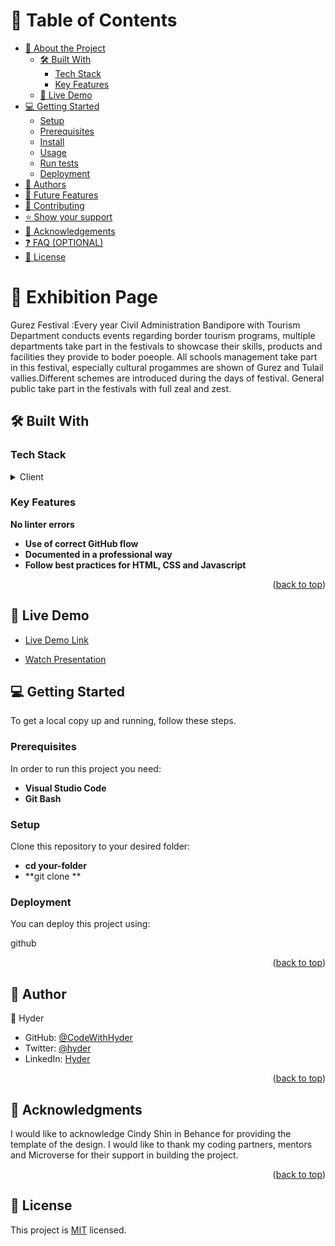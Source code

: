 <a name="readme-top"></a>

<!--
HOW TO USE:
This is an example of how you may give instructions on setting up your project locally.

Modify this file to match your project and remove sections that don't apply.

REQUIRED SECTIONS:
- Table of Contents
- About the Project
  - Built With
  - Live Demo
- Getting Started
- Authors
- Future Features
- Contributing
- Show your support
- Acknowledgements
- License

OPTIONAL SECTIONS:
- FAQ

After you're finished please remove all the comments and instructions!
-->

<!-- TABLE OF CONTENTS -->

# 📗 Table of Contents

- [📖 About the Project](#about-project)
  - [🛠 Built With](#built-with)
    - [Tech Stack](#tech-stack)
    - [Key Features](#key-features)
  - [🚀 Live Demo](#live-demo)
- [💻 Getting Started](#getting-started)
  - [Setup](#setup)
  - [Prerequisites](#prerequisites)
  - [Install](#install)
  - [Usage](#usage)
  - [Run tests](#run-tests)
  - [Deployment](#triangular_flag_on_post-deployment)
- [👥 Authors](#authors)
- [🔭 Future Features](#future-features)
- [🤝 Contributing](#contributing)
- [⭐️ Show your support](#support)
- [🙏 Acknowledgements](#acknowledgements)
- [❓ FAQ (OPTIONAL)](#faq)
- [📝 License](#license)

<!-- PROJECT DESCRIPTION -->

# 📖 Exhibition Page <a name="about-project"></a>


Gurez Festival :Every year Civil Administration Bandipore with Tourism Department conducts events regarding border tourism programs,
multiple departments take part in the festivals to showcase their skills, products and facilities they provide to boder poeople. All schools management take part in this festival, especially cultural progammes are shown of Gurez and Tulail vallies.Different schemes are introduced during the days of festival. General public take part in the festivals with full zeal and zest.

## 🛠 Built With <a name="built-with"></a>

### Tech Stack <a name="tech-stack"></a>


<details>
  <summary>Client</summary>
  <ul>
    <li><a href="https://html.com/">HTML and CSS</a></li>
  </ul>
</details>


<!-- Features -->
### Key Features <a name="key-features"></a>

 **No linter errors**
- **Use of correct GitHub flow**
- **Documented in a professional way**
- **Follow best practices for HTML, CSS and Javascript**

<p align="right">(<a href="#readme-top">back to top</a>)</p>

## 🚀 Live Demo <a name="live-demo"></a>

- [Live Demo Link]()

- [Watch Presentation]()



<!-- GETTING STARTED -->

## 💻 Getting Started <a name="getting-started"></a>


To get a local copy up and running, follow these steps.

### Prerequisites

In order to run this project you need:

- **Visual Studio Code**
- **Git Bash**


### Setup

Clone this repository to your desired folder:
- **cd your-folder**
- **git clone **




### Deployment

You can deploy this project using:


github

<p align="right">(<a href="#readme-top">back to top</a>)</p>

<!-- AUTHORS -->

## 👥 Author <a name="authors"></a>


👤 Hyder

- GitHub: [@CodeWithHyder](https://github.com/codeWithHyder)
- Twitter: [@hyder](https://twitter.com/@hyder3512)
- LinkedIn: [Hyder](https://linkedin.com/in/https://www.linkedin.com/in/ghulam-hyder-dar-165653206?lipi=urn%3Ali%3Apage%3Ad_flagship3_profile_view_base_contact_details%3Bb%2FezSQOCSmG9eV79rGAzQQ%3D%3D)



<p align="right">(<a href="#readme-top">back to top</a>)</p>





<!-- ACKNOWLEDGEMENTS -->

## 🙏 Acknowledgments <a name="acknowledgements"></a>
I would like to acknowledge Cindy Shin in Behance for providing the template of the design. I would like to thank my coding partners, mentors and Microverse for their support in building the project.

<p align="right">(<a href="#readme-top">back to top</a>)</p>



<!-- LICENSE -->

## 📝 License <a name="license"></a>

This project is [MIT](./LICENSE) licensed.

